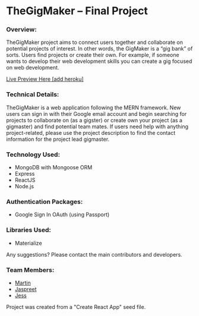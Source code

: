 <h1>TheGigMaker – Final Project</h1>

<h3>Overview:</h3>

TheGigMaker project aims to connect users together and collaborate on potential projects of interest. In other words, the GigMaker is a “gig bank” of sorts. Users find projects or create their own. For example, if someone wants to develop their web development skills you can create a gig focused on web development.  

<a href="">Live Preview Here [add heroku]</a>

<h3>Technical Details:</h3>

TheGigMaker is a web application following the MERN framework. 
New users can sign in with their Google email account and begin searching for projects to collaborate on (as a gigster) or create own your project (as a gigmaster) and find potential team mates. 
If users need help with anything project-related, please use the project description to find the contact information for the project lead gigmaster. 

<h3>Technology Used:</h3>

* MongoDB with Mongoose ORM
* Express
* ReactJS
* Node.js

<h3>Authentication Packages:</h3>

* Google Sign In OAuth (using Passport)

<h3>Libraries Used:</h3>

* Materialize 


<p>
Any suggestions? Please contact the main contributors and developers. 

<h3>Team Members:</h3>

* <a href="https://github.com/MJ3132">Martin</a>
* <a href="https://github.com/JaspreetKaur27">Jaspreet</a>
* <a href="https://github.com/jessalynchen">Jess</a>



Project was created from a "Create React App" seed file. 
</p>
